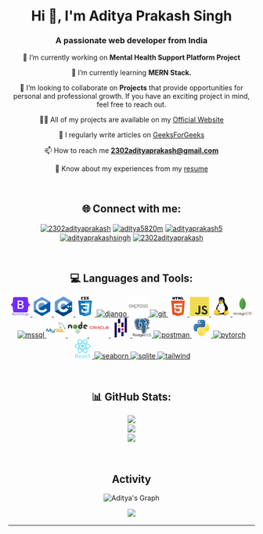 <center>

<h1 align="center">Hi 👋, I'm Aditya Prakash Singh</h1>
<h3 align="center">A passionate web developer from India</h3>

🔭 I’m currently working on **Mental Health Support Platform Project**

🌱 I’m currently learning **MERN Stack.**

👯 I’m looking to collaborate on **Projects** that provide opportunities for personal and professional growth. If you have an exciting project in mind, feel free to reach out.

👨‍💻 All of my projects are available on my [Official Website ](adityaprakashsingh.official.netlify.com)

📝 I regularly write articles on [GeeksForGeeks](https://auth.geeksforgeeks.org/user/2302adityaprakash/articles)

📫 How to reach me **2302adityaprakash@gmail.com**

📄 Know about my experiences from my [ resume](https://flowcv.com/resume/lmp7wf5pc9)

</br>

## 🌐 Connect with me:
<p align="center">
<a href="https://linkedin.com/in/2302adityaprakash" target="blank"><img align="center" src="https://raw.githubusercontent.com/rahuldkjain/github-profile-readme-generator/master/src/images/icons/Social/linked-in-alt.svg" alt="2302adityaprakash" height="30" width="40" /></a>
<a href="https://www.codechef.com/users/aditya5820m" target="blank"><img align="center" src="https://cdn.jsdelivr.net/npm/simple-icons@3.1.0/icons/codechef.svg" alt="aditya5820m" height="30" width="40" /></a>
<a href="https://www.hackerrank.com/adityaprakash5" target="blank"><img align="center" src="https://raw.githubusercontent.com/rahuldkjain/github-profile-readme-generator/master/src/images/icons/Social/hackerrank.svg" alt="adityaprakash5" height="30" width="40" /></a>
<a href="https://www.leetcode.com/adityaprakashsingh" target="blank"><img align="center" src="https://raw.githubusercontent.com/rahuldkjain/github-profile-readme-generator/master/src/images/icons/Social/leet-code.svg" alt="adityaprakashsingh" height="30" width="40" /></a>
<a href="https://auth.geeksforgeeks.org/user/2302adityaprakash" target="blank"><img align="center" src="https://raw.githubusercontent.com/rahuldkjain/github-profile-readme-generator/master/src/images/icons/Social/geeks-for-geeks.svg" alt="2302adityaprakash" height="30" width="40" /></a>
</p>

</br>

## 💻 Languages and Tools:
<p align="center"> <a href="https://getbootstrap.com" target="_blank" rel="noreferrer"> <img src="https://raw.githubusercontent.com/devicons/devicon/master/icons/bootstrap/bootstrap-plain-wordmark.svg" alt="bootstrap" width="40" height="40"/> </a> <a href="https://www.cprogramming.com/" target="_blank" rel="noreferrer"> <img src="https://raw.githubusercontent.com/devicons/devicon/master/icons/c/c-original.svg" alt="c" width="40" height="40"/> </a> <a href="https://www.w3schools.com/cpp/" target="_blank" rel="noreferrer"> <img src="https://raw.githubusercontent.com/devicons/devicon/master/icons/cplusplus/cplusplus-original.svg" alt="cplusplus" width="40" height="40"/> </a> <a href="https://www.w3schools.com/css/" target="_blank" rel="noreferrer"> <img src="https://raw.githubusercontent.com/devicons/devicon/master/icons/css3/css3-original-wordmark.svg" alt="css3" width="40" height="40"/> </a> <a href="https://www.djangoproject.com/" target="_blank" rel="noreferrer"> <img src="https://cdn.worldvectorlogo.com/logos/django.svg" alt="django" width="40" height="40"/> </a> <a href="https://expressjs.com" target="_blank" rel="noreferrer"> <img src="https://raw.githubusercontent.com/devicons/devicon/master/icons/express/express-original-wordmark.svg" alt="express" width="40" height="40"/> </a> <a href="https://git-scm.com/" target="_blank" rel="noreferrer"> <img src="https://www.vectorlogo.zone/logos/git-scm/git-scm-icon.svg" alt="git" width="40" height="40"/> </a> <a href="https://www.w3.org/html/" target="_blank" rel="noreferrer"> <img src="https://raw.githubusercontent.com/devicons/devicon/master/icons/html5/html5-original-wordmark.svg" alt="html5" width="40" height="40"/> </a> <a href="https://developer.mozilla.org/en-US/docs/Web/JavaScript" target="_blank" rel="noreferrer"> <img src="https://raw.githubusercontent.com/devicons/devicon/master/icons/javascript/javascript-original.svg" alt="javascript" width="40" height="40"/> </a> <a href="https://www.linux.org/" target="_blank" rel="noreferrer"> <img src="https://raw.githubusercontent.com/devicons/devicon/master/icons/linux/linux-original.svg" alt="linux" width="40" height="40"/> </a> <a href="https://www.mongodb.com/" target="_blank" rel="noreferrer"> <img src="https://raw.githubusercontent.com/devicons/devicon/master/icons/mongodb/mongodb-original-wordmark.svg" alt="mongodb" width="40" height="40"/> </a> <a href="https://www.microsoft.com/en-us/sql-server" target="_blank" rel="noreferrer"> <img src="https://www.svgrepo.com/show/303229/microsoft-sql-server-logo.svg" alt="mssql" width="40" height="40"/> </a> <a href="https://www.mysql.com/" target="_blank" rel="noreferrer"> <img src="https://raw.githubusercontent.com/devicons/devicon/master/icons/mysql/mysql-original-wordmark.svg" alt="mysql" width="40" height="40"/> </a> <a href="https://nodejs.org" target="_blank" rel="noreferrer"> <img src="https://raw.githubusercontent.com/devicons/devicon/master/icons/nodejs/nodejs-original-wordmark.svg" alt="nodejs" width="40" height="40"/> </a> <a href="https://www.oracle.com/" target="_blank" rel="noreferrer"> <img src="https://raw.githubusercontent.com/devicons/devicon/master/icons/oracle/oracle-original.svg" alt="oracle" width="40" height="40"/> </a> <a href="https://pandas.pydata.org/" target="_blank" rel="noreferrer"> <img src="https://raw.githubusercontent.com/devicons/devicon/2ae2a900d2f041da66e950e4d48052658d850630/icons/pandas/pandas-original.svg" alt="pandas" width="40" height="40"/> </a> <a href="https://www.postgresql.org" target="_blank" rel="noreferrer"> <img src="https://raw.githubusercontent.com/devicons/devicon/master/icons/postgresql/postgresql-original-wordmark.svg" alt="postgresql" width="40" height="40"/> </a> <a href="https://postman.com" target="_blank" rel="noreferrer"> <img src="https://www.vectorlogo.zone/logos/getpostman/getpostman-icon.svg" alt="postman" width="40" height="40"/> </a> <a href="https://www.python.org" target="_blank" rel="noreferrer"> <img src="https://raw.githubusercontent.com/devicons/devicon/master/icons/python/python-original.svg" alt="python" width="40" height="40"/> </a> <a href="https://pytorch.org/" target="_blank" rel="noreferrer"> <img src="https://www.vectorlogo.zone/logos/pytorch/pytorch-icon.svg" alt="pytorch" width="40" height="40"/> </a> <a href="https://reactjs.org/" target="_blank" rel="noreferrer"> <img src="https://raw.githubusercontent.com/devicons/devicon/master/icons/react/react-original-wordmark.svg" alt="react" width="40" height="40"/> </a> <a href="https://seaborn.pydata.org/" target="_blank" rel="noreferrer"> <img src="https://seaborn.pydata.org/_images/logo-mark-lightbg.svg" alt="seaborn" width="40" height="40"/> </a> <a href="https://www.sqlite.org/" target="_blank" rel="noreferrer"> <img src="https://www.vectorlogo.zone/logos/sqlite/sqlite-icon.svg" alt="sqlite" width="40" height="40"/> </a> <a href="https://tailwindcss.com/" target="_blank" rel="noreferrer"> <img src="https://www.vectorlogo.zone/logos/tailwindcss/tailwindcss-icon.svg" alt="tailwind" width="40" height="40"/> </a> </p>

</br>

## 📊 GitHub Stats:
![](https://github-readme-stats.vercel.app/api?username=aditya-prakash-singh&theme=default&hide_border=false&include_all_commits=false&count_private=false)<br/>
![](https://github-readme-streak-stats.herokuapp.com/?user=aditya-prakash-singh&theme=default&hide_border=false)<br/>
![](https://github-readme-stats.vercel.app/api/top-langs/?username=aditya-prakash-singh&theme=default&hide_border=false&include_all_commits=false&count_private=false&layout=compact)

</br>

<!--color=ffffff&color=12de4c&line=12de4c&point=12de4c&area_color=12de4c&title_color=000000&area=true-->
## Activity

![Aditya's Graph](https://github-readme-activity-graph.vercel.app/graph?username=aditya-prakash-singh&custom_title=GitHub%20Activity%20Graph&color=000000&bg_color=ffffff&line=12de4c&point=12de4c&title_color=000000&area=true)


[![](https://visitcount.itsvg.in/api?id=aditya-prakash-singh&icon=0&color=1)](https://visitcount.itsvg.in)
<!-- Proudly created with GPRM ( https://gprm.itsvg.in ) -->

---

</center>
